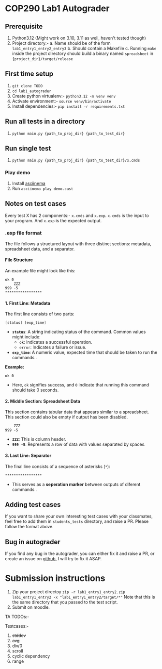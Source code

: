 # COP290 Lab1 Autograder

## Prerequisite
1. Python3.12 (Might work on 3.10, 3.11 as well, haven't tested though)
2. Project directory:-
  a. Name should be of the form `lab1_entry1_entry2_entry3`
  b. Should contain a Makefile
  c. Running `make` inside the project directory should build a binary named `spreadsheet` in `{project_dir}/target/release`

## First time setup
1. `git clone TODO`
2. `cd lab1_autograder`
3. Create python virtualenv:- `python3.12 -m venv venv`
4. Activate environment:- `source venv/bin/activate`
5. Install dependencies:- `pip install -r requirements.txt`

## Run all tests in a directory
1. `python main.py {path_to_proj_dir} {path_to_test_dir}`

## Run single test
1. `python main.py {path_to_proj_dir} {path_to_test_dir}/x.cmds`

### Play demo
1. Install [asciinema](https://docs.asciinema.org/getting-started/)
2. Run `asciinema play demo.cast`


## Notes on test cases
Every test X has 2 components:- `x.cmds` and `x.exp`. `x.cmds` is the input to
your program. And `x.exp` is the expected output.

### .exp file format
The file follows a structured layout with three distinct sections: metadata, spreadsheet data, and a separator.

#### File Structure

An example file might look like this:

```
ok 0
    ZZZ
999 -5
*****************
```

#### 1. First Line: Metadata
The first line consists of two parts:

```
[status] [exp_time]
```

- **`status`**: A string indicating status of the command. Common values might include:
  - `ok`: Indicates a successful operation.
  - `error`: Indicates a failure or issue.
- **`exp_time`**: A numeric value, expected time that should be taken to run the commands .

**Example:**
```
ok 0
```
- Here, `ok` signifies success, and `0` indicate that running this command should take 0 seconds.

#### 2. Middle Section: Spreadsheet Data
This section contains tabular data that appears similar to a spreadsheet. This section could also be empty
if output has been disabled.
```
    ZZZ
999 -5
```
- **`ZZZ`**: This is column header.
- **`999 -5`**: Represents a row of data with values separated by spaces.

#### 3. Last Line: Separator
The final line consists of a sequence of asterisks (`*`):

```
*****************
```
- This serves as a **seperation marker** between outputs of diferent commands .


## Adding test cases
If you want to share your own interesting test cases with your classmates, feel free
to add them in `students_tests` directory, and raise a PR. Please follow the format above. 


## Bug in autograder
If you find any bug in the autograder, you can either fix it and raise a PR, or
create an issue on [github](https://github.com/satyamjay-iitd/cop290_autograder/issues), I
will try to fix it ASAP.


# Submission instructions
1. Zip your project directoy
`zip -r lab1_entry1_entry2.zip lab1_entry1_entry2 -x "lab1_entry1_entry2/target/*"`
Note that this is the same directory that you passed to the test script.
2. Submit on moodle.


TA TODOs:-

Testcases:-
  1. ~~stddev~~
  1. ~~avg~~
  2. div/0
  3. scroll
  4. cyclic dependency
  5. range
